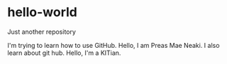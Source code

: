 # hello-world

Just another repository

I'm trying to learn how to use GitHub.
Hello, I am Preas Mae Neaki. I also learn about git hub.
Hello, I'm a KITian.


